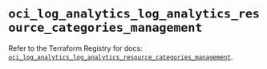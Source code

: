 # `oci_log_analytics_log_analytics_resource_categories_management`

Refer to the Terraform Registry for docs: [`oci_log_analytics_log_analytics_resource_categories_management`](https://registry.terraform.io/providers/hashicorp/oci/7.19.0/docs/resources/log_analytics_log_analytics_resource_categories_management).
